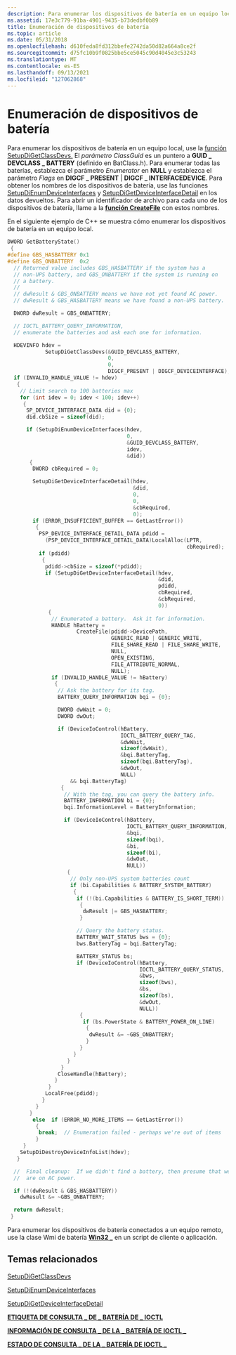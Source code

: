 ```yaml
---
description: Para enumerar los dispositivos de batería en un equipo local, use la función SetupDiGetClassDevs.
ms.assetid: 17e3c779-91ba-4901-9435-b73dedbf0b89
title: Enumeración de dispositivos de batería
ms.topic: article
ms.date: 05/31/2018
ms.openlocfilehash: d610feda8fd312bbefe2742da50d82a664a8ce2f
ms.sourcegitcommit: d75fc10b9f0825bbe5ce5045c90d4045e3c53243
ms.translationtype: MT
ms.contentlocale: es-ES
ms.lasthandoff: 09/13/2021
ms.locfileid: "127062868"
---
```

# <a name="enumerating-battery-devices"></a>Enumeración de dispositivos de batería

Para enumerar los dispositivos de batería en un equipo local, use la [función SetupDiGetClassDevs.](/windows/win32/api/setupapi/nf-setupapi-setupdigetclassdevsw) El *parámetro ClassGuid* es un puntero a **GUID \_ DEVCLASS \_ BATTERY** (definido en BatClass.h). Para enumerar todas las baterías, establezca el parámetro *Enumerator* en **NULL** y establezca el parámetro *Flags* en **DIGCF \_ PRESENT** \| **DIGCF \_ INTERFACEDEVICE**. Para obtener los nombres de los dispositivos de batería, use las funciones [SetupDiEnumDeviceInterfaces](/windows/win32/api/setupapi/nf-setupapi-setupdienumdeviceinterfaces) y [SetupDiGetDeviceInterfaceDetail](https://msdn.microsoft.com/library/ms792901.aspx) en los datos devueltos. Para abrir un identificador de archivo para cada uno de los dispositivos de batería, llame a la [**función CreateFile**](/windows/desktop/api/fileapi/nf-fileapi-createfilea) con estos nombres.

En el siguiente ejemplo de C++ se muestra cómo enumerar los dispositivos de batería en un equipo local.


```C++
DWORD GetBatteryState()
 {
#define GBS_HASBATTERY 0x1
#define GBS_ONBATTERY  0x2
  // Returned value includes GBS_HASBATTERY if the system has a 
  // non-UPS battery, and GBS_ONBATTERY if the system is running on 
  // a battery.
  //
  // dwResult & GBS_ONBATTERY means we have not yet found AC power.
  // dwResult & GBS_HASBATTERY means we have found a non-UPS battery.

  DWORD dwResult = GBS_ONBATTERY;

  // IOCTL_BATTERY_QUERY_INFORMATION,
  // enumerate the batteries and ask each one for information.

  HDEVINFO hdev =
            SetupDiGetClassDevs(&GUID_DEVCLASS_BATTERY, 
                                0, 
                                0, 
                                DIGCF_PRESENT | DIGCF_DEVICEINTERFACE);
  if (INVALID_HANDLE_VALUE != hdev)
   {
    // Limit search to 100 batteries max
    for (int idev = 0; idev < 100; idev++)
     {
      SP_DEVICE_INTERFACE_DATA did = {0};
      did.cbSize = sizeof(did);

      if (SetupDiEnumDeviceInterfaces(hdev,
                                      0,
                                      &GUID_DEVCLASS_BATTERY,
                                      idev,
                                      &did))
       {
        DWORD cbRequired = 0;

        SetupDiGetDeviceInterfaceDetail(hdev,
                                        &did,
                                        0,
                                        0,
                                        &cbRequired,
                                        0);
        if (ERROR_INSUFFICIENT_BUFFER == GetLastError())
         {
          PSP_DEVICE_INTERFACE_DETAIL_DATA pdidd =
            (PSP_DEVICE_INTERFACE_DETAIL_DATA)LocalAlloc(LPTR,
                                                         cbRequired);
          if (pdidd)
           {
            pdidd->cbSize = sizeof(*pdidd);
            if (SetupDiGetDeviceInterfaceDetail(hdev,
                                                &did,
                                                pdidd,
                                                cbRequired,
                                                &cbRequired,
                                                0))
             {
              // Enumerated a battery.  Ask it for information.
              HANDLE hBattery = 
                      CreateFile(pdidd->DevicePath,
                                 GENERIC_READ | GENERIC_WRITE,
                                 FILE_SHARE_READ | FILE_SHARE_WRITE,
                                 NULL,
                                 OPEN_EXISTING,
                                 FILE_ATTRIBUTE_NORMAL,
                                 NULL);
              if (INVALID_HANDLE_VALUE != hBattery)
               {
                // Ask the battery for its tag.
                BATTERY_QUERY_INFORMATION bqi = {0};

                DWORD dwWait = 0;
                DWORD dwOut;

                if (DeviceIoControl(hBattery,
                                    IOCTL_BATTERY_QUERY_TAG,
                                    &dwWait,
                                    sizeof(dwWait),
                                    &bqi.BatteryTag,
                                    sizeof(bqi.BatteryTag),
                                    &dwOut,
                                    NULL)
                    && bqi.BatteryTag)
                 {
                  // With the tag, you can query the battery info.
                  BATTERY_INFORMATION bi = {0};
                  bqi.InformationLevel = BatteryInformation;

                  if (DeviceIoControl(hBattery,
                                      IOCTL_BATTERY_QUERY_INFORMATION,
                                      &bqi,
                                      sizeof(bqi),
                                      &bi,
                                      sizeof(bi),
                                      &dwOut,
                                      NULL))
                   {
                    // Only non-UPS system batteries count
                    if (bi.Capabilities & BATTERY_SYSTEM_BATTERY)
                     {
                      if (!(bi.Capabilities & BATTERY_IS_SHORT_TERM))
                       {
                        dwResult |= GBS_HASBATTERY;
                       }

                      // Query the battery status.
                      BATTERY_WAIT_STATUS bws = {0};
                      bws.BatteryTag = bqi.BatteryTag;

                      BATTERY_STATUS bs;
                      if (DeviceIoControl(hBattery,
                                          IOCTL_BATTERY_QUERY_STATUS,
                                          &bws,
                                          sizeof(bws),
                                          &bs,
                                          sizeof(bs),
                                          &dwOut,
                                          NULL))
                       {
                        if (bs.PowerState & BATTERY_POWER_ON_LINE)
                         {
                          dwResult &= ~GBS_ONBATTERY;
                         }
                       }
                     }
                   }
                 }
                CloseHandle(hBattery);
               }
             }
            LocalFree(pdidd);
           }
         }
       }
        else  if (ERROR_NO_MORE_ITEMS == GetLastError())
         {
          break;  // Enumeration failed - perhaps we're out of items
         }
     }
    SetupDiDestroyDeviceInfoList(hdev);
   }

  //  Final cleanup:  If we didn't find a battery, then presume that we
  //  are on AC power.

  if (!(dwResult & GBS_HASBATTERY))
    dwResult &= ~GBS_ONBATTERY;

  return dwResult;
 }
```



Para enumerar los dispositivos de batería conectados a un equipo remoto, use la clase Wmi de batería [**Win32 \_**](/windows/desktop/CIMWin32Prov/win32-battery) en un script de cliente o aplicación.

## <a name="related-topics"></a>Temas relacionados

<dl> <dt>

[SetupDiGetClassDevs](/windows/win32/api/setupapi/nf-setupapi-setupdigetclassdevsw)
</dt> <dt>

[SetupDiEnumDeviceInterfaces](/windows/win32/api/setupapi/nf-setupapi-setupdienumdeviceinterfaces)
</dt> <dt>

[SetupDiGetDeviceInterfaceDetail](https://msdn.microsoft.com/library/ms792901.aspx)
</dt> <dt>

[**ETIQUETA DE CONSULTA \_ DE \_ BATERÍA DE \_ IOCTL**](ioctl-battery-query-tag.md)
</dt> <dt>

[**INFORMACIÓN DE CONSULTA \_ DE LA \_ BATERÍA DE IOCTL \_**](ioctl-battery-query-information.md)
</dt> <dt>

[**ESTADO DE CONSULTA \_ DE LA \_ BATERÍA DE IOCTL \_**](ioctl-battery-query-status.md)
</dt> </dl>

 

 

